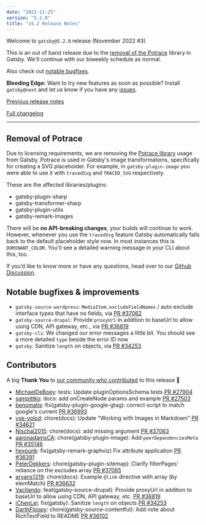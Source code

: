 ```yaml
---
date: "2022-11-25"
version: "5.2.0"
title: "v5.2 Release Notes"
---
```


Welcome to `gatsby@5.2.0` release (November 2022 #3)

This is an out of band release due to the [removal of the Potrace](#removal-of-potrace) library in Gatsby. We'll continue with our biweekly schedule as normal.

Also check out [notable bugfixes](#notable-bugfixes--improvements).

**Bleeding Edge:** Want to try new features as soon as possible? Install `gatsby@next` and let us know if you have any [issues](https://github.com/gatsbyjs/gatsby/issues).

[Previous release notes](/docs/reference/release-notes/v5.1)

[Full changelog][full-changelog]

---

## Removal of Potrace

Due to licensing requirements, we are removing the [Potrace library](https://potrace.sourceforge.net/) usage from Gatsby. Potrace is used in Gatsby's image transformations, specifically for creating a SVG placeholder. For example, in `gatsby-plugin-image` you were able to use it with `tracedSvg` and `TRACED_SVG` respectively.

These are the affected libraries/plugins:

- gatsby-plugin-sharp
- gatsby-transformer-sharp
- gatsby-plugin-utils
- gatsby-remark-images

There will be **no API-breaking changes**, your builds will continue to work. However, whenever you use the `tracedSvg` feature Gatsby automatically falls back to the default placeholder style now. In most instances this is `DOMINANT_COLOR`. You'll see a detailed warning message in your CLI about this, too.

If you’d like to know more or have any questions, head over to our [Github Discussion](https://gatsby.dev/tracesvg-removal).

## Notable bugfixes & improvements

- `gatsby-source-wordpress`: `MediaItem.excludeFieldNames` / auto exclude interface types that have no fields, via [PR #37062](https://github.com/gatsbyjs/gatsby/pull/37062)
- `gatsby-source-drupal`: Provide `proxyUrl` in addition to baseUrl to allow using CDN, API gateway, etc., via [PR #36819](https://github.com/gatsbyjs/gatsby/pull/36819)
- `gatsby-cli`: We changed our error messages a little bit. You should see a more detailed `type` beside the error ID now
- `gatsby`: Sanitize `length` on objects, via [PR #34253](https://github.com/gatsbyjs/gatsby/pull/34253)

## Contributors

A big **Thank You** to [our community who contributed][full-changelog] to this release 💜

- [MichaelDeBoey](https://github.com/MichaelDeBoey): tests: Update pluginOptionsSchema tests [PR #27904](https://github.com/gatsbyjs/gatsby/pull/27904)
- [sampittko](https://github.com/sampittko): docs: add onCreateNode params and example [PR #27503](https://github.com/gatsbyjs/gatsby/pull/27503)
- [benomatis](https://github.com/benomatis): fix(gatsby-plugin-google-gtag): correct script to match google's current [PR #36993](https://github.com/gatsbyjs/gatsby/pull/36993)
- [vse-volod](https://github.com/vse-volod): chore(docs): Update "Working with Images in Markdown" [PR #34621](https://github.com/gatsbyjs/gatsby/pull/34621)
- [Nischal2015](https://github.com/Nischal2015): chore(docs): add missing argument [PR #37063](https://github.com/gatsbyjs/gatsby/pull/37063)
- [aaronadamsCA](https://github.com/aaronadamsCA): chore(gatsby-plugin-image): Add `peerDependenciesMeta` [PR #35146](https://github.com/gatsbyjs/gatsby/pull/35146)
- [hexpunk](https://github.com/hexpunk): fix(gatsby-remark-graphviz) Fix attribute application [PR #36391](https://github.com/gatsbyjs/gatsby/pull/36391)
- [PeterDekkers](https://github.com/PeterDekkers): chore(gatsby-plugin-sitemap): Clarify filterPages' reliance on the excludes array [PR #37065](https://github.com/gatsbyjs/gatsby/pull/37065)
- [aryans1319](https://github.com/aryans1319): chore(docs): Example `@link` directive with array (by elemMatch) [PR #36632](https://github.com/gatsbyjs/gatsby/pull/36632)
- [Vacilando](https://github.com/Vacilando): feat(gatsby-source-drupal): Provide proxyUrl in addition to baseUrl to allow using CDN, API gateway, etc. [PR #36819](https://github.com/gatsbyjs/gatsby/pull/36819)
- [iChenLei](https://github.com/iChenLei): fix(gatsby): Sanitize `length` on objects [PR #34253](https://github.com/gatsbyjs/gatsby/pull/34253)
- [DarthFloopy](https://github.com/DarthFloopy): chore(gatsby-source-contentful): Add note about RichTextField to README [PR #36102](https://github.com/gatsbyjs/gatsby/pull/36102)

[full-changelog]: https://github.com/gatsbyjs/gatsby/compare/gatsby@5.2.0-next.0...gatsby@5.2.0
